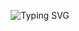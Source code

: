 <p align="center">
  <img src="https://readme-typing-svg.demolab.com?font=Fira+Code&weight=500&pause=1000&color=c2ff00&center=true&vCenter=true&width=435&lines=Hi%2C+I+am+Mansi+Chitmalwar+%F0%9F%91%8B;Software+Test+Engineer" alt="Typing SVG" />
</p>
